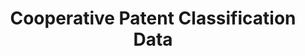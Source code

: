 ---
layout: default
bigquery: https://console.cloud.google.com/bigquery?p=patents-public-data&d=cpc&page=dataset
citation: '“Cooperative Patent Classification” by the EPO and USPTO, for public use. '
contributors: EPO, USPTO
cost: None
description: Cooperative Patent Classification Data contains the scheme and definitions
  of the Cooperative Patent Classification system for classifying patent documents.
  The CPC is the result of a partnership between the EPO and the USPTO in their joint
  effort to develop a common, internationally compatible classification system for
  technical documents, in particular patent publications, which will be used by both
  offices in the patent granting process
documentation: https://www.cooperativepatentclassification.org/cpcSchemeAndDefinitions
last_edit: Mon, 04 Apr 2022 19:07:06 GMT
location: https://www.cooperativepatentclassification.org/index
maintained_by: USPTO, EPO
schema_fields: '[''applicationReferences'', ''status'', ''not_allocatable'', ''informativeReferences'',
  ''glossary'', ''dateRevised'', ''child_groups'', ''ipcConcordant'', ''breakdown_code'',
  ''sizeCache'', ''residual_references'', ''notAllocatable'', ''children'', ''titlePart'',
  ''application_references'', ''title_full'', ''title_part'', ''parents'', ''date_revised'',
  ''limitingReferences'', ''additional_only'', ''limiting_references'', ''residualReferences'',
  ''childGroups'', ''level'', ''definition'', ''breakdownCode'', ''synonyms'', ''informative_references'',
  ''ipc_concordant'', ''symbol'', ''titleFull'']'
shortname: cooperative_patent_classification
tags:
- patents
- science
title: Cooperative Patent Classification Data
uuid: 984374a7-16e9-4b35-9445-458daceb01bf
---